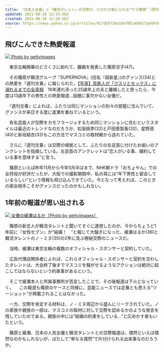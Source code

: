 ```yaml
---
title: 「日本人女優」と「韓流タレント」の交際が、たびたび報じられる“ウラ事情”（現代ビジネス）
updated: 2021-08-18 12:19:56Z
created: 2021-08-18 12:19:56Z
source: https://news.yahoo.co.jp/articles/617db973ba10a705149da73a9d43ef6f1ae41902
---
```


## 飛びこんできた熱愛報道

[![](https://amd-pctr.c.yimg.jp/r/iwiz-amd/20210812-00086152-gendaibiz-000-3-view.jpg) Photo by gettyimages](https://news.yahoo.co.jp/articles/617db973ba10a705149da73a9d43ef6f1ae41902/images/000)

　東京五輪開幕のどさくさに紛れて、離婚を発表した篠原涼子(47)。

　その篠原が韓流グループ『SUPERNOVA』(旧名『超新星』)のグァンス(34)との熱愛を『週刊文春』に報じられた。[【写真】芸能人が「クスリとセックス」に溺れるまでの全真相](https://gendai.ismedia.jp/articles/images/50994?utm_source=yahoonews&utm_medium=related&utm_campaign=link&utm_content=related)　16年連れ添った25歳年上の夫と離婚したと思ったら、今度は13歳年下の男性との熱愛報道…話題に事欠かない女優だ。

　『週刊文春』によれば、ふたりは同じマンションの別々の部屋に住んでいて、グァンスが来日する度に逢瀬を重ねているという。

　有名芸能人が交際をカモフラージュするため同じマンションに住むというスタイルは最近のトレンドなのだろうか、松坂桃李(32)と戸田恵梨香(32)、星野源(40)と新垣結衣(33)もこの方法でマスコミの取材網から逃れていた。

　さらに『週刊文春』は交際の根拠として、ふたりの左足首に付けたお揃いのアンクレットを指摘している。左足首のアンクレットは“恋人がいる事、婚約している事を意味する”と言う。

　篠原といえば昨年11月から今年5月半ばまで、NHK朝ドラ『おちょやん』での女将役が好評だったが、大阪での撮影期間中、私の耳には“年下男性と密会しているらしい”という情報も飛び込んできていた。今となって考えれば、このときの密会相手こそがグァンスだったのかもしれない。

## 1年前の報道が思い出される

[![](https://amd-pctr.c.yimg.jp/r/iwiz-amd/20210812-00086152-gendaibiz-001-3-view.jpg) 女優の綾瀬はるか［Photo by gettyimages］](https://news.yahoo.co.jp/articles/617db973ba10a705149da73a9d43ef6f1ae41902/images/001)

　篠原の新恋人が韓流タレントと聞いてすぐに連想したのが、今からちょうど1年前に『女性セブン』が“結婚！　”と報じて大騒ぎになった、綾瀬はるか(36)と韓流タレントのノ・ミヌ(35)の2年に及ぶ極秘交際のニュースだ。

　当時、綾瀬は東京五輪の複数のオフィシャル・スポンサーと契約していた。

　広告代理店関係者によれば、これらオフィシャル・スポンサーと契約を交わしたタレントは、大会終了後までマスコミを騒がせるようなアクションは絶対に起こしてはならないという約束事があるという。

　そこで綾瀬本人と所属事務所が否定したことで、その後報道は下火となっていく。
　この報道も篠原のケースと同様に、芸能ニュースでは定番とも思える“ツーショット”が掲載されることはなかった。

　一方、交際を肯定する材料は、ノ・ミヌ周辺から盛んにリークされていた。ノの家族や親族の一部は、マスコミの取材に対して交際を認めるかのような発言を残していたのである。親族の中には“結婚の約束をしている…”と仄めかす者もいたという。

　篠原と綾瀬、日本の人気女優と韓流タレントとの交際報道は、偶然といえば偶然なのかもしれないが、はたして“単なる偶然”で片付けられる出来事なのだろうか。